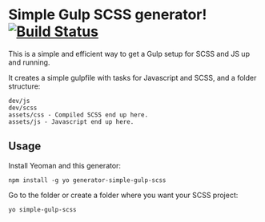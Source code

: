 # Simple Gulp SCSS generator! [![Build Status](https://travis-ci.org/andeersg/generator-simple-gulp-scss.svg?branch=master)](https://travis-ci.org/andeersg/generator-simple-gulp-scss)

This is a simple and efficient way to get a Gulp setup for SCSS and JS up and running.

It creates a simple gulpfile with tasks for Javascript and SCSS, and a folder structure:
```
dev/js
dev/scss
assets/css - Compiled SCSS end up here.
assets/js - Javascript end up here.
```

## Usage

Install Yeoman and this generator:
```JS
npm install -g yo generator-simple-gulp-scss
```

Go to the folder or create a folder where you want your SCSS project:
```JS
yo simple-gulp-scss
```

